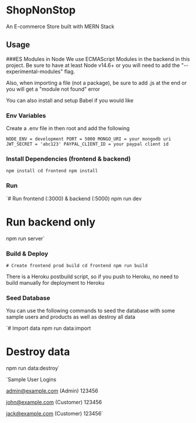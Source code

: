 # ShopNonStop
An E-commerce Store built with MERN Stack

## Usage

###ES Modules in Node
We use ECMAScript Modules in the backend in this project. Be sure to have at least Node v14.6+ or you will need to add the "--experimental-modules" flag.

Also, when importing a file (not a package), be sure to add .js at the end or you will get a "module not found" error

You can also install and setup Babel if you would like

### Env Variables

Create a .env file in then root and add the following

`NODE_ENV = development
PORT = 5000
MONGO_URI = your mongodb uri
JWT_SECRET = 'abc123'
PAYPAL_CLIENT_ID = your paypal client id`

### Install Dependencies (frontend & backend)

`npm install
cd frontend
npm install`

### Run

`# Run frontend (:3000) & backend (:5000)
npm run dev

# Run backend only
npm run server`

### Build & Deploy

`# Create frontend prod build
cd frontend
npm run build`

There is a Heroku postbuild script, so if you push to Heroku, no need to build manually for deployment to Heroku

### Seed Database

You can use the following commands to seed the database with some sample users and products as well as destroy all data

`# Import data
npm run data:import

# Destroy data
npm run data:destroy`

`Sample User Logins

admin@example.com (Admin)
123456

john@example.com (Customer)
123456

jack@example.com (Customer)
123456`


